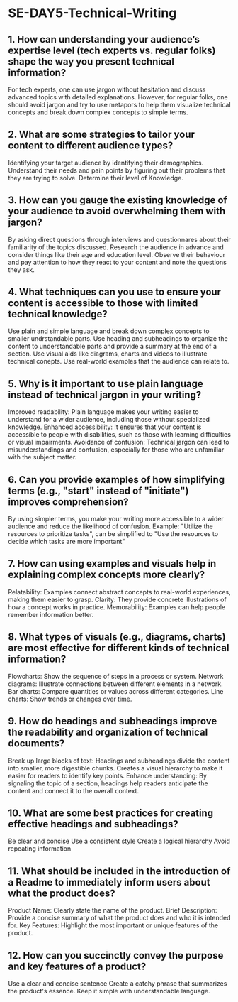 # SE-DAY5-Technical-Writing
## 1. How can understanding your audience’s expertise level (tech experts vs. regular folks) shape the way you present technical information?
For tech experts, one can use jargon without hesitation and discuss advanced topics with detailed explanations.
However, for regular folks, one should avoid jargon and try to use metapors to help them visualize technical concepts and break down complex concepts to simple terms.
## 2. What are some strategies to tailor your content to different audience types?
Identifying your target audience by identifying their demographics.
Understand their needs and pain points by figuring out their problems that they are trying to solve.
Determine their level of Knowledge.
## 3. How can you gauge the existing knowledge of your audience to avoid overwhelming them with jargon?
By asking direct questions through interviews and questionnares about their familiarity of the topics discussed.
Research the audience in advance and consider things like their age and education level.
Observe their behaviour and pay attention to how they react to your content and note the questions they ask.
## 4. What techniques can you use to ensure your content is accessible to those with limited technical knowledge?
Use plain and simple language and break down complex concepts to smaller undrstandable parts.
Use heading and subheadings to organize the content to understandable parts and provide a summary at the end of a section.
Use visual aids like diagrams, charts and videos to illustrate technical conepts.
Use real-world examples that the audience can relate to.
## 5. Why is it important to use plain language instead of technical jargon in your writing?
 Improved readability: Plain language makes your writing easier to understand for a wider audience, including those without specialized knowledge.
Enhanced accessibility: It ensures that your content is accessible to people with disabilities, such as those with learning difficulties or visual impairments.
Avoidance of confusion: Technical jargon can lead to misunderstandings and confusion, especially for those who are unfamiliar with the subject matter.
## 6. Can you provide examples of how simplifying terms (e.g., "start" instead of "initiate") improves comprehension?
By using simpler terms, you make your writing more accessible to a wider audience and reduce the likelihood of confusion.
Example: "Utilize the resources to prioritize tasks", can be simplified to "Use the resources to decide which tasks are more important"
## 7. How can using examples and visuals help in explaining complex concepts more clearly?
Relatability: Examples connect abstract concepts to real-world experiences, making them easier to grasp.
Clarity: They provide concrete illustrations of how a concept works in practice.
Memorability: Examples can help people remember information better.
## 8. What types of visuals (e.g., diagrams, charts) are most effective for different kinds of technical information?
Flowcharts: Show the sequence of steps in a process or system.
Network diagrams: Illustrate connections between different elements in a network.
Bar charts: Compare quantities or values across different categories.
Line charts: Show trends or changes over time.
## 9. How do headings and subheadings improve the readability and organization of technical documents?
Break up large blocks of text: Headings and subheadings divide the content into smaller, more digestible chunks.
Creates a visual hierarchy to make it easier for readers to identify key points.
Enhance understanding: By signaling the topic of a section, headings help readers anticipate the content and connect it to the overall context.
## 10. What are some best practices for creating effective headings and subheadings?
Be clear and concise
Use a consistent style
Create a logical hierarchy
Avoid repeating information
## 11. What should be included in the introduction of a Readme to immediately inform users about what the product does?
Product Name: Clearly state the name of the product.
Brief Description: Provide a concise summary of what the product does and who it is intended for.
Key Features: Highlight the most important or unique features of the product.
## 12. How can you succinctly convey the purpose and key features of a product?
Use a clear and concise sentence
Create a catchy phrase that summarizes the product's essence.
Keep it simple with understandable language.
